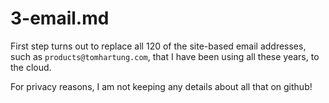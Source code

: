 
# 3-email.md

First step turns out to replace all 120 of the site-based email addresses, such as `products@tomhartung.com`,
that I have been using all these years, to the cloud.

For privacy reasons, I am not keeping any details about all that on github!

